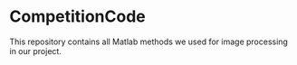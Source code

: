 # CompetitionCode

This repository contains all Matlab methods we used for image processing in our project.
